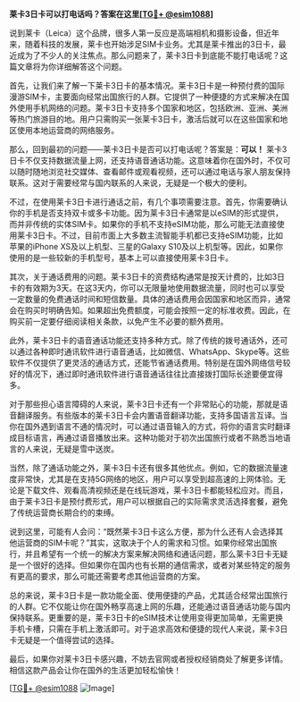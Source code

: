 **莱卡3日卡可以打电话吗？答案在这里[[TG💪+ @esim1088](https://t.me/s/esim1088)]**

说到莱卡（Leica）这个品牌，很多人第一反应是高端相机和摄影设备，但近年来，随着科技的发展，莱卡也开始涉足SIM卡业务。尤其是莱卡推出的3日卡，最近成为了不少人的关注焦点。那么问题来了，莱卡3日卡到底能不能打电话呢？这篇文章将为你详细解答这个问题。

首先，让我们来了解一下莱卡3日卡的基本情况。莱卡3日卡是一种预付费的国际漫游SIM卡，主要面向经常出国旅行的人群。它提供了一种便捷的方式来解决在国外使用手机网络的问题。莱卡3日卡支持多个国家和地区，包括欧洲、亚洲、美洲等热门旅游目的地。用户只需购买一张莱卡3日卡，激活后就可以在这些国家和地区使用本地运营商的网络服务。

那么，回到最初的问题——莱卡3日卡是否可以打电话呢？答案是：**可以！** 莱卡3日卡不仅支持数据流量上网，还支持语音通话功能。这意味着你在国外时，不仅可以随时随地浏览社交媒体、查看邮件或观看视频，还可以通过电话与家人朋友保持联系。这对于需要经常与国内联系的人来说，无疑是一个极大的便利。

不过，在使用莱卡3日卡进行通话之前，有几个事项需要注意。首先，你需要确认你的手机是否支持双卡或多卡功能。因为莱卡3日卡通常是以eSIM的形式提供，而并非传统的实体SIM卡。如果你的手机不支持eSIM功能，那么可能无法直接使用莱卡3日卡。不过，目前市面上大多数主流智能手机都已支持eSIM功能，比如苹果的iPhone XS及以上机型、三星的Galaxy S10及以上机型等。因此，如果你使用的是一些较新的手机型号，基本上可以直接使用莱卡3日卡。

其次，关于通话费用的问题。莱卡3日卡的资费结构通常是按天计费的，比如3日卡的有效期为3天。在这3天内，你可以无限量地使用数据流量，同时也可以享受一定数量的免费通话时间和短信数量。具体的通话费用会因国家和地区而异，通常会在购买时明确告知。如果超出免费额度，可能会按照一定的标准收费。因此，在购买前一定要仔细阅读相关条款，以免产生不必要的额外费用。

此外，莱卡3日卡的语音通话功能还支持多种方式。除了传统的拨号通话外，还可以通过各种即时通讯软件进行语音通话，比如微信、WhatsApp、Skype等。这些软件不仅提供了更灵活的通话方式，还能节省通话费用。特别是在国外网络信号较好的情况下，通过即时通讯软件进行语音通话往往比直接拨打国际长途要便宜得多。

对于那些担心语言障碍的人来说，莱卡3日卡还有一个非常贴心的功能，那就是语音翻译服务。有些版本的莱卡3日卡会内置语音翻译功能，支持多国语言互译。当你在国外遇到语言不通的情况时，可以通过语音输入的方式，将你的语言实时翻译成目标语言，再通过语音播放出来。这种功能对于初次出国旅行或者不熟悉当地语言的人来说，无疑是雪中送炭。

当然，除了通话功能之外，莱卡3日卡还有很多其他优点。例如，它的数据流量速度非常快，尤其是在支持5G网络的地区，用户可以享受到超高速的上网体验。无论是下载文件、观看高清视频还是在线玩游戏，莱卡3日卡都能轻松应对。而且，由于莱卡3日卡是预付费形式，用户可以根据自己的实际需求灵活选择套餐，避免了传统运营商长期合约的束缚。

说到这里，可能有人会问：“既然莱卡3日卡这么方便，那为什么还有人会选择其他运营商的SIM卡呢？”其实，这取决于个人的需求和习惯。如果你经常出国旅行，并且希望有一个统一的解决方案来解决网络和通话问题，那么莱卡3日卡无疑是一个很好的选择。但如果你在国内也有长期的通信需求，或者对某些特定的服务有更高的要求，那么可能还需要考虑其他运营商的方案。

总的来说，莱卡3日卡是一款功能全面、使用便捷的产品，尤其适合经常出国旅行的人群。它不仅能让你在国外畅享高速上网的乐趣，还能通过语音通话功能与国内保持联系。更重要的是，莱卡3日卡的eSIM技术让使用变得更加简单，无需更换手机卡槽，只需在手机上激活即可。对于追求高效和便捷的现代人来说，莱卡3日卡无疑是一个值得尝试的选择。

最后，如果你对莱卡3日卡感兴趣，不妨去官网或者授权经销商处了解更多详情。相信这款产品会让你在国外的生活更加轻松愉快！

[[TG💪+ @esim1088](https://t.me/s/esim1088) ![Image](https://i.postimg.cc/4NQfJmqS/Snipaste-2025-05-13-00-14-12.png)]